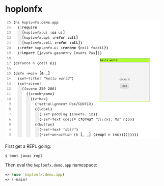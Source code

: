 # hoplonfx

<p align="center">
  <img src="doc/demo.png">
  <br>
</p>

First get a REPL going:

```
$ boot javac repl
```

Then eval the `hoplonfx.demo.app` namespace:

```clojure
=> (use 'hoplonfx.demo.app)
=> (-main)
```
